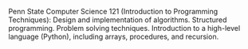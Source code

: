 Penn State Computer Science 121 (Introduction to Programming Techniques):
Design and implementation of algorithms. Structured programming. Problem 
solving techniques. Introduction to a high-level language (Python), including arrays, 
procedures, and recursion.
